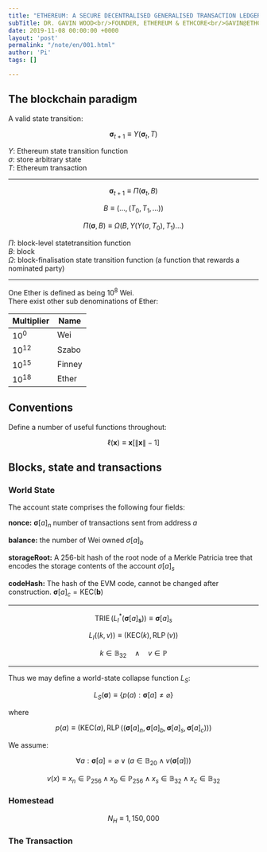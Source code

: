 ```yaml
---
title: "ETHEREUM: A SECURE DECENTRALISED GENERALISED TRANSACTION LEDGER<br/>EIP-150 REVISION"
subTitle: DR. GAVIN WOOD<br/>FOUNDER, ETHEREUM & ETHCORE<br/>GAVIN@ETHCORE.IO
date: 2019-11-08 00:00:00 +0000
layout: 'post'
permalink: "/note/en/001.html"
author: 'Pi'
tags: []

---
```


## The blockchain paradigm

A valid state transition:

$$
\boldsymbol{\sigma}_{t+1} \equiv \Upsilon\left(\boldsymbol{\sigma}_{t}, T\right)
$$

<i class="c"></i>$\Upsilon$: Ethereum state transition function<br/>
<i class="c"></i>$\sigma$: store arbitrary state<br/>
<i class="c"></i>$T$: Ethereum transaction

<hr>

$$
\boldsymbol{\sigma}_{t+1} \equiv \Pi\left(\boldsymbol{\sigma}_{t}, B\right)
$$

$$
B \equiv\left(\ldots,\left(T_{0}, T_{1}, \ldots\right)\right)
$$

$$
\Pi(\boldsymbol{\sigma}, B) \equiv \Omega\left(B, \Upsilon\left(\Upsilon\left(\sigma, T_{0}\right), T_{1}\right) \ldots\right)
$$

<i class="c"></i>$\Pi$: block-level statetransition function<br/>
<i class="c"></i>$B$: block<br/>
<i class="c"></i>$\Omega$: block-finalisation state transition function (a function that rewards a nominated party)

<hr>

One Ether is defined as being $10^8$ Wei.<br/>
There exist other sub denominations of Ether:<br/>

Multiplier| Name
---|---
$10^{0}$| Wei
$10^{12}$|Szabo
$10^{15}$|Finney
$10^{18}$|Ether

## Conventions

Define a number of useful functions throughout:<br/>

$$\ell(\mathbf{x}) \equiv \mathbf{x}[\|\mathbf{x}\|-1]$$

## Blocks, state and transactions

### World State

The account state comprises the following four fields:

<b>nonce:</b> $\boldsymbol{\sigma}[a]_{n}$ number of transactions sent from address $a$

<b>balance:</b> the number of Wei owned $\sigma[a]_{b}$

<b>storageRoot:</b> A 256-bit hash of the root node of a Merkle Patricia tree that encodes the storage contents of the account $\sigma[a]_{s}$

<b>codeHash:</b> The hash of the EVM code, cannot be changed after construction. $\boldsymbol{\sigma}[a]_{c}=\mathrm{KEC}(\boldsymbol{b})$

<hr>

$$
\operatorname{TRIE}\left(L_{I}^{*}\left(\boldsymbol{\sigma}[a]_{\mathbf{s}}\right)\right) \equiv \boldsymbol{\sigma}[a]_{s}
$$

$$
L_{I}((k, v)) \equiv(\mathrm{KEC}(k), \operatorname{RLP}(v))
$$

$$
k \in \mathbb{B}_{32} \quad \wedge \quad v \in \mathbb{P}
$$

<hr>

Thus we may define a world-state collapse function $L_{S}$:

$$
L_{S}(\boldsymbol{\sigma}) \equiv\{p(a): \boldsymbol{\sigma}[a] \neq \varnothing\}
$$

where

$$
p(a) \equiv\left(\mathrm{KEC}(a), \operatorname{RLP}\left(\left(\boldsymbol{\sigma}[a]_{n}, \boldsymbol{\sigma}[a]_{b}, \boldsymbol{\sigma}[a]_{s}, \boldsymbol{\sigma}[a]_{c}\right)\right)\right)
$$

We assume:

$$
\forall a: \boldsymbol{\sigma}[a]=\varnothing \vee\left(a \in \mathbb{B}_{20} \wedge v(\boldsymbol{\sigma}[a])\right)
$$

$$
v(x) \equiv x_{n} \in \mathbb{P}_{256} \wedge x_{b} \in \mathbb{P}_{256} \wedge x_{s} \in \mathbb{B}_{32} \wedge x_{c} \in \mathbb{B}_{32}
$$

### Homestead

$$
N_{H} \equiv 1,150,000
$$

### The Transaction

